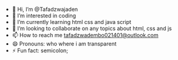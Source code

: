 - 👋 Hi, I’m @Tafadzwajaden
- 👀 I’m interested in coding
- 🌱 I’m currently learning html css and java script
- 💞️ I’m looking to collaborate on  any topics about html, css and js
- 📫 How to reach me tafadzwadembo021401@outlook.com
- 😄 Pronouns: who where i am transparent
- ⚡ Fun fact: semicolon;

<!---
Tafadzwajaden/Tafadzwajaden is a ✨ special ✨ repository because its `README.md` (this file) appears on your GitHub profile.
You can click the Preview link to take a look at your changes.
--->
